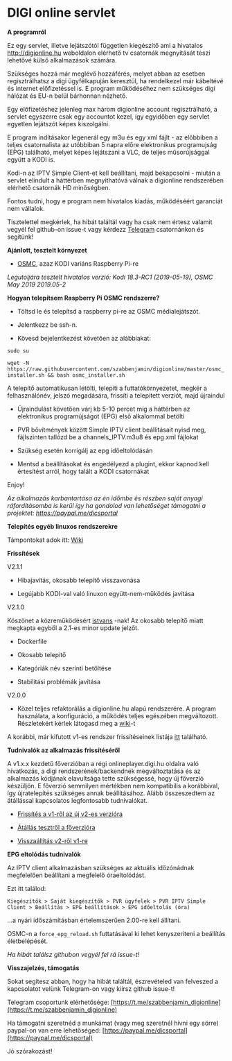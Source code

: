 # DIGI online servlet

**A programról**

Ez egy servlet, illetve lejátszótól független kiegészítő ami a hivatalos http://digionline.hu weboldalon elérhető tv csatornák megnyitását teszi lehetővé külső alkalmazások számára. 

Szükséges hozzá már meglévő hozzáférés, melyet abban az esetben regisztrálhatsz a digi ügyfélkapuján keresztül, ha rendelkezel már kábeltévé és internet előfizetéssel is. E program működéséhez nem szükséges digi hálózat és EU-n belül bárhonnan nézhető.

Egy előfizetéshez jelenleg max három digionline account regisztrálható, a servlet egyszerre csak egy accountot kezel, így egyidőben egy servlet egyetlen lejátszót képes kiszolgálni.

E program indításakor legenerál egy m3u és egy xml fájlt - az előbbiben a teljes csatornalista az utóbbiban 5 napra előre elektronikus programujság (EPG) található, melyet képes lejátszani a VLC, de teljes műsorújsággal együtt a KODI is.

Kodi-n az IPTV Simple Client-et kell beállítani, majd bekapcsolni - miután a servlet elindult a háttérben megnyithatóvá válnak a digionline rendszerében elérhető csatornák HD minőségben.

Fontos tudni, hogy e program nem hivatalos kiadás, működéséért garanciát nem vállalok.

Tisztelettel megkérlek, ha hibát találtál vagy ha csak nem értesz valamit vegyél fel github-on issue-t vagy kérdezz [Telegram](https://t.me/szabbenjamin_digionline) csatornánkon és segítünk!

**Ajánlott, tesztelt környezet**

- [OSMC](https://osmc.tv/download/), azaz KODI variáns Raspberry Pi-re

_Legutoljára tesztelt hivatalos verzió: Kodi 18.3-RC1 (2019-05-19), OSMC May 2019 2019.05-2_



**Hogyan telepítsem Raspberry Pi OSMC rendszerre?**

* Töltsd le és telepítsd a raspberry pi-re az OSMC médialejátszót.

* Jelentkezz be ssh-n.

* Kövesd bejelentkezést követően az alábbiakat:

`sudo su`

`wget -N https://raw.githubusercontent.com/szabbenjamin/digionline/master/osmc_installer.sh && bash osmc_installer.sh`

A telepítő automatikusan letölti, telepíti a futtatókörnyezetet, megkér a felhasználónév, jelszó megadására, frissíti a telepített verziót, majd újraindul

* Újraindulást követően várj kb 5-10 percet míg a háttérben az elektronikus programújságot (EPG) első alkalommal betölti

* PVR bővítmények között Simple IPTV client beállításait nyisd meg, fájlszinten tallózd be a channels_IPTV.m3u8 és epg.xml fájlokat

* Szükség esetén korrigálj az epg időeltolódásán

* Mentsd a beállításokat és engedélyezd a plugint, ekkor kapnod kell értesítést arról, hogy talált a KODI csatornákat

Enjoy!

_Az alkalmazás karbantartása az én időmbe és részben saját anyagi ráfordításomba is kerül így ha gondolod van lehetőséget támogatni a projektet: https://paypal.me/dicsportal_

**Telepítés egyéb linuxos rendszerekre**

Támpontokat adok itt: [Wiki](https://github.com/szabbenjamin/digionline/wiki/V2-how:to:linux)



**Frissítések**

V2.1.1

- Hibajavítás, okosabb telepítő visszavonása

- Legújabb KODI-val való linuxon együtt-nem-működés javítása

V2.1.0

Köszönet a közreműködésért [istvans](https://github.com/istvans) -nak! Az okosabb telepítő miatt megkapta egyből a 2.1-es minor update jelzőt.

 - Dockerfile
 
 - Okosabb telepítő
 
 - Kategóriák név szerinti betöltése
 
 - Stabilitási problémák javítása

V2.0.0

- Közel teljes refaktorálás a digionline.hu alapú rendszerére. A program használata, a konfiguráció, a működés teljes egészében megváltozott. Részletekért kérlek látogasd meg a [wiki](https://github.com/szabbenjamin/digionline/wiki/V2-how:to)-t

A korábbi, már kifutott v1-es rendszer frissítéseinek listája [itt](https://github.com/szabbenjamin/digionline/wiki/V1-changelog) található.

**Tudnivalók az alkalmazás frissítéséről**

A v1.x.x kezdetű főverzióban a régi onlineplayer.digi.hu oldalra való hivatkozás, a digi rendszerének/backendnek megváltoztatása és az alkalmazás kódjának elavultsága tette szükségessé, hogy új főverzió készüljön. E főverzió semmilyen mértékben nem kompatibilis a korábbival, így újratelepítés szükséges annak beállításához. Alább összeszedtem az átállással kapcsolatos legfontosabb tudnivalókat.

 - [Frissítés a v1-ről az új v2-es verzióra](https://github.com/szabbenjamin/digionline/wiki/V2-how:to-%C3%A1t%C3%A1ll%C3%A1s)
 
 - [Átállás tesztről a főverzióra](https://github.com/szabbenjamin/digionline/wiki/V2-how:to-%C3%A1t%C3%A1ll%C3%A1s-a-teszt-verzi%C3%B3r%C3%B3l)

 - [Visszaállítás v2-ről v1-re](https://github.com/szabbenjamin/digionline/wiki/V2-how:to-downgrade)

**EPG eltolódás tudnivalók**

Az IPTV client alkalmazásban szükséges az aktuális időzónádnak megfelelően beállítani a megfelelő óraeltolódást.

Ezt itt találod:

`Kiegészítők > Saját kiegészítők > PVR ügyfelek > PVR IPTV Simple Client > Beállítás > EPG beállítások > EPG időeltolás (óra)`

...a nyári időszámításban értelemszerűen 2.00-re kell állítani.

OSMC-n a `force_epg_reload.sh` futtatásával ki lehet kenyszeriteni a beállítás életbelépését.

_Ha hibát találsz githubon vegyél fel rá issue-t!_

**Visszajelzés, támogatás**

Sokat segítesz abban, hogy ha hibát találtál, észrevételed van felveszed a kapcsolatot velünk Telegram-on vagy kiírsz github issue-t!

Telegram csoportunk elérhetősége: [https://t.me/szabbenjamin_digionline](https://t.me/szabbenjamin_digionline)

Ha támogatni szeretnéd a munkámat (vagy meg szeretnél hívni egy sörre) paypal-on van erre lehetőséged: [https://paypal.me/dicsportal](https://paypal.me/dicsportal)




Jó szórakozást!
